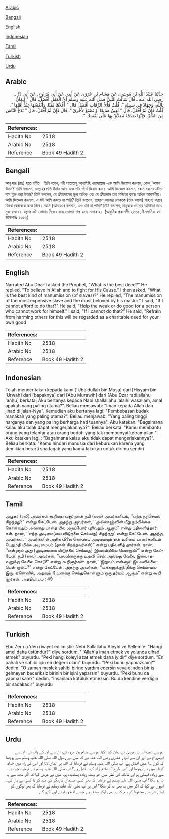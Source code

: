 [Arabic](#arabic)

[Bengali](#bengali)

[English](#english)

[Indonesian](#indonesian)

[Tamil](#tamil)

[Turkish](#turkish)

[Urdu](#urdu)

## Arabic


<div dir="rtl" lang="ar" style={{fontSize:'larger',backgroundColor:'#f8f9fa',padding:20}}>
حَدَّثَنَا عُبَيْدُ اللَّهِ بْنُ مُوسَى، عَنْ هِشَامِ بْنِ عُرْوَةَ، عَنْ أَبِيهِ، عَنْ أَبِي مُرَاوِحٍ، عَنْ أَبِي ذَرٍّ ـ رضى الله عنه ـ قَالَ سَأَلْتُ النَّبِيَّ صلى الله عليه وسلم أَىُّ الْعَمَلِ أَفْضَلُ، قَالَ ‏"‏ إِيمَانٌ بِاللَّهِ، وَجِهَادٌ فِي سَبِيلِهِ ‏"‏‏.‏ قُلْتُ فَأَىُّ الرِّقَابِ أَفْضَلُ قَالَ ‏"‏ أَغْلاَهَا ثَمَنًا، وَأَنْفَسُهَا عِنْدَ أَهْلِهَا ‏"‏‏.‏ قُلْتُ فَإِنْ لَمْ أَفْعَلْ‏.‏ قَالَ ‏"‏ تُعِينُ صَانِعًا أَوْ تَصْنَعُ لأَخْرَقَ ‏"‏‏.‏ قَالَ فَإِنْ لَمْ أَفْعَلْ‏.‏ قَالَ ‏"‏ تَدَعُ النَّاسَ مِنَ الشَّرِّ، فَإِنَّهَا صَدَقَةٌ تَصَدَّقُ بِهَا عَلَى نَفْسِكَ ‏"‏‏.‏
</div>
<div style={{backgroundColor:'#f8f9fa',padding:20, marginBottom: 10}}><table> <thead> <tr> <th>References:</th> <th></th> </tr> </thead> <tbody><tr><td>Hadith No</td><td>2518</td></tr><tr><td>Arabic No</td><td>2518</td></tr><tr><td>Reference</td><td>Book 49 Hadith 2</td></tr></tbody></table></div>

## Bengali


<div dir="ltr" lang="bn" style={{fontSize:'larger',backgroundColor:'#f8f9fa',padding:20}}>
আবূ যার (রাঃ) হতে বর্ণিত। তিনি বলেন, নবী সাল্লাল্লাহু আলাইহি ওয়াসাল্লাম -কে আমি জিজ্ঞেস করলাম, কোন্ ‘আমল উত্তম? তিনি বললেন, আল্লাহর প্রতি ঈমান আনা এবং তাঁর পথে জিহাদ করা। আমি জিজ্ঞেস করলাম, কোন্ ধরনের ক্রীতদাস মুক্ত করা উত্তম? তিনি বললেন, যে ক্রীতদাসের মূল্য অধিক এবং যে ক্রীতদাস তার মনিবের কাছে অধিক আকর্ষণীয়। আমি জিজ্ঞেস করলাম, এ যদি আমি করতে না পারি? তিনি বললেন, তাহলে কাজের লোককে (তার কাজে) সাহায্য করবে কিংবা বেকারকে কাজ দিবে। আমি (আবারও) বললাম, এও যদি না পারি? তিনি বললেন, মানুষকে তোমার অনিষ্টতা হতে মুক্ত রাখবে। বস্তুতঃ এটা তোমার নিজের জন্য তোমার পক্ষ হতে সাদাকাহ। (আধুনিক প্রকাশনীঃ ২৩৩৫, ইসলামিক ফাউন্ডেশনঃ ২৩৫২)
</div>
<div style={{backgroundColor:'#f8f9fa',padding:20, marginBottom: 10}}><table> <thead> <tr> <th>References:</th> <th></th> </tr> </thead> <tbody><tr><td>Hadith No</td><td>2518</td></tr><tr><td>Arabic No</td><td>2518</td></tr><tr><td>Reference</td><td>Book 49 Hadith 2</td></tr></tbody></table></div>

## English


<div dir="ltr" lang="en" style={{fontSize:'larger',backgroundColor:'#f8f9fa',padding:20}}>
Narrated Abu Dhar:I asked the Prophet, "What is the best deed?" He replied, "To believe in Allah and to fight for His Cause." I then asked, "What is the best kind of manumission (of slaves)?" He replied, "The manumission of the most expensive slave and the most beloved by his master." I said, "If I cannot afford to do that?" He said, "Help the weak or do good for a person who cannot work for himself." I said, "If I cannot do that?" He said, "Refrain from harming others for this will be regarded as a charitable deed for your own good
</div>
<div style={{backgroundColor:'#f8f9fa',padding:20, marginBottom: 10}}><table> <thead> <tr> <th>References:</th> <th></th> </tr> </thead> <tbody><tr><td>Hadith No</td><td>2518</td></tr><tr><td>Arabic No</td><td>2518</td></tr><tr><td>Reference</td><td>Book 49 Hadith 2</td></tr></tbody></table></div>

## Indonesian


<div dir="ltr" lang="id" style={{fontSize:'larger',backgroundColor:'#f8f9fa',padding:20}}>
Telah menceritakan kepada kami ['Ubaidullah bin Musa] dari [Hisyam bin 'Urwah] dari [bapaknya] dari [Abu Murawih] dari [Abu Dzar radliallahu 'anhu] berkata; Aku bertanya kepada Nabi shallallahu 'alaihi wasallam, amal apakah yang paling utama?". Beliau menjawab: "Iman kepada Allah dan jihad di jalan-Nya". Kemudian aku bertanya lagi: "Pembebasan budak manakah yang paling utama?". Beliau menjawab: "Yang paling tinggi harganya dan yang paling berharga hati tuannya". Aku katakan: "Bagaimana kalau aku tidak dapat mengerjakannya?". Beliau berkata: "Kamu membantu orang yang telantar atau orang bodoh yang tak mempunyai ketrampilan ". Aku katakan lagi:: "Bagaimana kalau aku tidak dapat mengerjakannya?". Beliau berkata: "Kamu hindari manusia dari keburukan karena yang demikian berarti shadaqah yang kamu lakukan untuk dirimu sendiri
</div>
<div style={{backgroundColor:'#f8f9fa',padding:20, marginBottom: 10}}><table> <thead> <tr> <th>References:</th> <th></th> </tr> </thead> <tbody><tr><td>Hadith No</td><td>2518</td></tr><tr><td>Arabic No</td><td>2518</td></tr><tr><td>Reference</td><td>Book 49 Hadith 2</td></tr></tbody></table></div>

## Tamil


<div dir="ltr" lang="ta" style={{fontSize:'larger',backgroundColor:'#f8f9fa',padding:20}}>
அபூதர் (ரலி) அவர்கள் கூறியதாவது: நான் நபி (ஸல்) அவர்களிடம், ‘‘எந்த நற்செயல் சிறந்தது?” என்று கேட்டேன். அதற்கு அவர்கள், ‘‘அல்லாஹ்வின் மீது நம்பிக்கை கொள்வதும் அவனது பாதை யில் அறப்போர் புரிவதும் ஆகும்” என்று பதிலளித்தார்கள். நான், ‘‘எந்த அடிமை(யை விடுதலை செய்வது) சிறந்தது” என்று கேட்டேன். அதற்கு அவர்கள், ‘‘அவர்களில் அதிக விலை கொண்ட அடிமையும் தன் உரிமை யாளர்களிடம் பெறுமதி மிக்க அடிமையும் (தான் சிறந்தவர்கள்)” என்று பதிலளித் தார்கள். நான், ‘‘என்னால் அது (அடிமையை விடுதலை செய்வது) இயலவில்லை யென்றால்?” என்று கேட்டேன். நபி (ஸல்) அவர்கள், ‘‘பலவீனருக்கு உதவி செய்; அல்லது வேலை இல்லாதவனுக்கு வேலை கொடு!” என்று கூறினார்கள். நான், ‘‘இதுவும் என்னால் இயலவில்லையென் றால்...?” என்று கேட்டேன். அதற்கு அவர்கள், ‘‘மக்களுக்குத் தீங்கு செய்யாமல் இரு. ஏனெனில், அதுவும் நீ உனக்கு செய்துகொள்ளும் ஒரு தர்மம் ஆகும்” என்று கூறினார்கள். அத்தியாயம் : 49
</div>
<div style={{backgroundColor:'#f8f9fa',padding:20, marginBottom: 10}}><table> <thead> <tr> <th>References:</th> <th></th> </tr> </thead> <tbody><tr><td>Hadith No</td><td>2518</td></tr><tr><td>Arabic No</td><td>2518</td></tr><tr><td>Reference</td><td>Book 49 Hadith 2</td></tr></tbody></table></div>

## Turkish


<div dir="ltr" lang="tr" style={{fontSize:'larger',backgroundColor:'#f8f9fa',padding:20}}>
Ebu Zer r.a.'den rivayet edilmiştir: Nebi Sallallahu Aleyhi ve Sellem'e: "Hangi amel daha üstündür?" diye sordum. '''Allah'a iman etmek ve yolunda cihad etmek" buyurdu. "Peki hangi köleyi azat etmek daha iyidir" diye sordum. "En pahalı ve sahibi için en değerli olanı" buyurdu. "Peki bunu yapmazsam?" dedim. "O zaman meslek sahibi birine yardım edersin veya elinden bir iş gelmeyen beceriksiz birinin bir işini yaparsın" buyurdu. "Peki bunu da yapmazsam?" dedim. "İnsanlara kötülük etmezsin. Bu da kendine verdiğin bir sadakadır" buyurdu
</div>
<div style={{backgroundColor:'#f8f9fa',padding:20, marginBottom: 10}}><table> <thead> <tr> <th>References:</th> <th></th> </tr> </thead> <tbody><tr><td>Hadith No</td><td>2518</td></tr><tr><td>Arabic No</td><td>2518</td></tr><tr><td>Reference</td><td>Book 49 Hadith 2</td></tr></tbody></table></div>

## Urdu


<div dir="rtl" lang="ur" style={{fontSize:'larger',backgroundColor:'#f8f9fa',padding:20}}>
ہم سے عبیداللہ بن موسیٰ نے بیان کیا، کہا ہم سے ہشام بن عروہ نے، ان سے ان کے والد نے، ان سے ابومرواح نے اور ان سے ابوذر غفاری رضی اللہ عنہ نے کہ میں نے رسول اللہ صلی اللہ علیہ وسلم سے پوچھا کہ کون سا عمل افضل ہے، آپ صلی اللہ علیہ وسلم نے فرمایا کہ اللہ پر ایمان لانا اور اس کی راہ میں جہاد کرنا۔ میں نے پوچھا اور کس طرح کا غلام آزاد کرنا افضل ہے؟ آپ صلی اللہ علیہ وسلم نے فرمایا، جو سب سے زیادہ قیمتی ہو اور مالک کی نظر میں جو بہت زیادہ پسندیدہ ہو۔ میں نے عرض کیا کہ اگر مجھ سے یہ نہ ہو سکا؟ آپ صلی اللہ علیہ وسلم نے فرمایا، کہ پھر کسی مسلمان کاریگر کی مدد کر یا کسی بے ہنر کی۔ انہوں نے کہا کہ اگر میں یہ بھی نہ کر سکا؟ اس پر آپ صلی اللہ علیہ وسلم نے فرمایا کہ پھر لوگوں کو اپنے شر سے محفوظ کر دے کہ یہ بھی ایک صدقہ ہے جسے تم خود اپنے اوپر کرو گے۔
</div>
<div style={{backgroundColor:'#f8f9fa',padding:20, marginBottom: 10}}><table> <thead> <tr> <th>References:</th> <th></th> </tr> </thead> <tbody><tr><td>Hadith No</td><td>2518</td></tr><tr><td>Arabic No</td><td>2518</td></tr><tr><td>Reference</td><td>Book 49 Hadith 2</td></tr></tbody></table></div>
